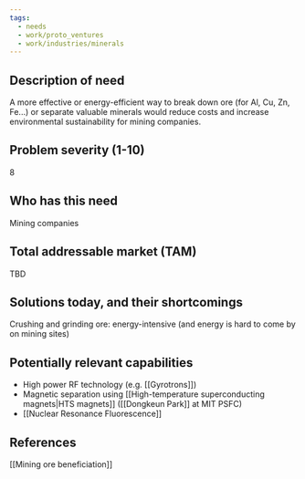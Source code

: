 ```yaml
---
tags:
  - needs
  - work/proto_ventures
  - work/industries/minerals
---
```

## Description of need
A more effective or energy-efficient way to break down ore (for Al, Cu, Zn, Fe...) or separate valuable minerals would reduce costs and increase environmental sustainability for mining companies.

## Problem severity (1-10)
8

## Who has this need
Mining companies

## Total addressable market (TAM)
TBD

## Solutions today, and their shortcomings
Crushing and grinding ore: energy-intensive (and energy is hard to come by on mining sites)

## Potentially relevant capabilities
- High power RF technology (e.g. [[Gyrotrons]])
- Magnetic separation using [[High-temperature superconducting magnets|HTS magnets]] ([[Dongkeun Park]] at MIT PSFC)
- [[Nuclear Resonance Fluorescence]]

## References
[[Mining ore beneficiation]]